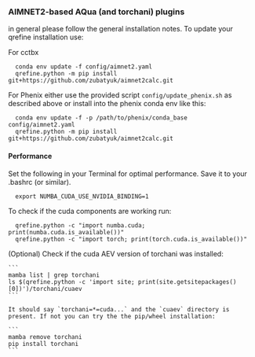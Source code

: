 ### AIMNET2-based AQua (and torchani) plugins

in general please follow the general installation notes. To update your qrefine installation use:

For cctbx

```
  conda env update -f config/aimnet2.yaml
  qrefine.python -m pip install git+https://github.com/zubatyuk/aimnet2calc.git
```

For Phenix either use the provided script `config/update_phenix.sh` as described above or install into the phenix conda env like  this:

```
  conda env update -f -p /path/to/phenix/conda_base config/aimnet2.yaml
  qrefine.python -m pip install git+https://github.com/zubatyuk/aimnet2calc.git
```

#### Performance
Set the following in your Terminal for optimal performance. Save it to your .bashrc (or similar).

```
  export NUMBA_CUDA_USE_NVIDIA_BINDING=1
```

To check if the cuda components are working run:

```
  qrefine.python -c "import numba.cuda; print(numba.cuda.is_available())"
  qrefine.python -c "import torch; print(torch.cuda.is_available())"
```

(Optional) Check if the cuda AEV version of torchani was installed:

    ```
    mamba list | grep torchani
    ls $(qrefine.python -c 'import site; print(site.getsitepackages()[0])')/torchani/cuaev
    ```

    It should say `torchani=*=cuda...` and the `cuaev` directory is present. If not you can try the the pip/wheel installation:

    ```
    mamba remove torchani
    pip install torchani
    ```
